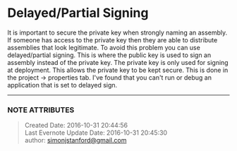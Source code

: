 # Delayed/Partial Signing

It is important to secure the private key when strongly naming an assembly. If
someone has access to the private key then they are able to distribute
assemblies that look legitimate. To avoid this problem you can use
delayed/partial signing. This is where the public key is used to sign an
assembly instead of the private key. The private key is only used for signing
at deployment. This allows the private key to be kept secure. This is done in
the project -> properties tab. I've found that you can't run or debug an
application that is set to delayed sign.


---
### NOTE ATTRIBUTES
>Created Date: 2016-10-31 20:44:56  
>Last Evernote Update Date: 2016-10-31 20:45:30  
>author: simonjstanford@gmail.com  